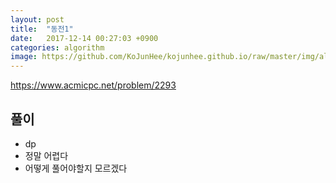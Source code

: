 ```yaml
---
layout: post
title:  "동전1"
date:   2017-12-14 00:27:03 +0900
categories: algorithm
image: https://github.com/KoJunHee/kojunhee.github.io/raw/master/img/algorithm.png
---
```


<https://www.acmicpc.net/problem/2293>

## 풀이

- dp
- 정말 어렵다
- 어떻게 풀어야할지 모르겠다



	